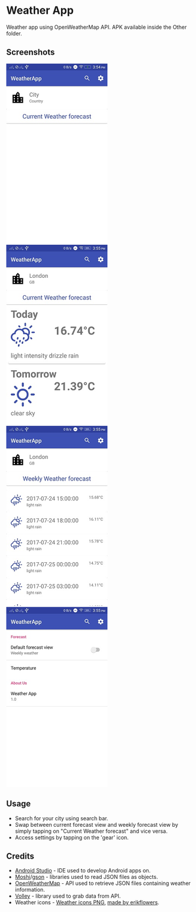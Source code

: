 # Weather App
Weather app using OpenWeatherMap API. APK available inside the Other folder.

## Screenshots
![alt text](https://raw.githubusercontent.com/ConnorLee2/WeatherApp/master/Other/Screenshots/default.jpeg "default")
![alt text](https://raw.githubusercontent.com/ConnorLee2/WeatherApp/master/Other/Screenshots/current_forecast.jpeg "current forecast")
![alt text](https://raw.githubusercontent.com/ConnorLee2/WeatherApp/master/Other/Screenshots/weekly_forecast.jpeg "weekly forecast")
![alt text](https://raw.githubusercontent.com/ConnorLee2/WeatherApp/master/Other/Screenshots/settings.jpeg "settings")

## Usage
* Search for your city using search bar. 
* Swap between current forecast view and weekly forecast view by simply tapping on "Current Weather forecast" and vice versa.
* Access settings by tapping on the 'gear' icon.

## Credits
* [Android Studio](https://developer.android.com/studio/index.html) - IDE used to develop Android apps on.
* [Moshi](https://github.com/square/moshi)/[gson](https://github.com/google/gson) - libraries used to read JSON files as objects.
* [OpenWeatherMap](https://openweathermap.org/) - API used to retrieve JSON files containing weather information.
* [Volley](https://github.com/google/volley) - library used to grab data from API.
* Weather icons -
[Weather icons PNG](http://fa2png.io/r/weather-icons/),
[made by erikflowers](http://erikflowers.github.io/weather-icons/).
